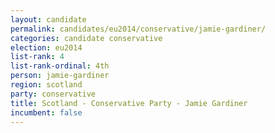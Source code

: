 ```yaml
---
layout: candidate
permalink: candidates/eu2014/conservative/jamie-gardiner/
categories: candidate conservative
election: eu2014
list-rank: 4
list-rank-ordinal: 4th
person: jamie-gardiner
region: scotland
party: conservative
title: Scotland - Conservative Party - Jamie Gardiner
incumbent: false
---
```

